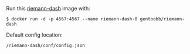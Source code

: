 Run this [riemann-dash][] image with:

    $ docker run -d -p 4567:4567 --name riemann-dash-0 gentoobb/riemann-dash

Default config location: 

    /riemann-dash/conf/config.json

[riemann-dash]: http://riemann.io/dashboard.html
